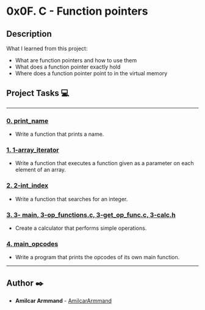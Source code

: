 # 0x0F. C - Function pointers

## Description
What I learned from this project:

* What are function pointers and how to use them
* What does a function pointer exactly hold
* Where does a function pointer point to in the virtual memory

## Project Tasks  :computer:
---

### [0. print_name](./0-print_name.c)
* Write a function that prints a name.


### [1. 1-array_iterator](./1-array_iterator.c)
* Write a function that executes a function given as a parameter on each element of an array.


### [2. 2-int_index](./2-int_index.c)
* Write a function that searches for an integer.


### [3. 3- main, 3-op_functions.c, 3-get_op_func.c, 3-calc.h](./3-main.c)
* Create a calculator that performs simple operations.


### [4. main_opcodes](./100-main_opcodes.c)
* Write a program that prints the opcodes of its own main function.

---

## Author   :black_nib:
* **Amilcar Armmand** - [AmilcarArmmand](https://github.com/AmilcarArmmand)
